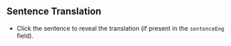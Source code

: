 ## Sentence Translation

*   Click the sentence to reveal the translation (if present in the `sentenceEng` field).